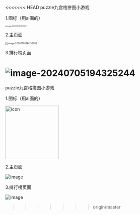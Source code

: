<<<<<<< HEAD
puzzle九宫格拼图小游戏

1.图标（用ai画的）

<img src="C:\Users\JHW\AppData\Roaming\Typora\typora-user-images\image-20240705193954267.png" alt="image-20240705193954267" style="zoom:33%;" />

2.主页面

<img src="C:\Users\JHW\AppData\Roaming\Typora\typora-user-images\image-20240705194153688.png" alt="image-20240705194153688" style="zoom: 50%;" />

3.排行榜页面

![image-20240705194325244](C:\Users\JHW\AppData\Roaming\Typora\typora-user-images\image-20240705194325244.png)
=======
puzzle九宫格拼图小游戏

1.图标（用ai画的）

<img width="170" alt="icon" src="https://github.com/1669215953/zle_Android_puzzle/assets/128670653/962b5da4-650a-40f6-a4d2-ae4cc1bfff87">

2.主页面

![image](https://github.com/1669215953/zle_Android_puzzle/assets/128670653/f8c7a6e0-dca8-4add-9110-6048a90e19fc)


3.排行榜页面

![image](https://github.com/1669215953/zle_Android_puzzle/assets/128670653/7a98d752-247a-4d0e-bbb9-d1f35b34eb00)
>>>>>>> origin/master
